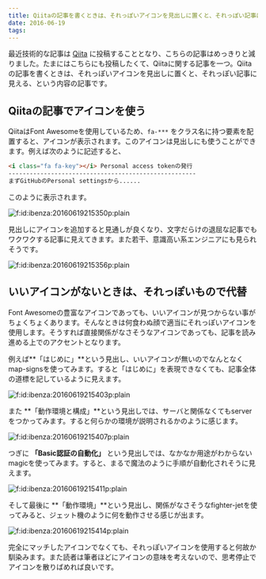```yaml
---
title: Qiitaの記事を書くときは、それっぽいアイコンを見出しに置くと、それっぽい記事に見える
date: 2016-06-19
tags: 
---
```


最近技術的な記事は [Qiita](https://qiita.com/ueokande) に投稿することとなり、こちらの記事はめっきりと減りました。たまにはこちらにも投稿したくて、Qiitaに関する記事を一つ。Qiitaの記事を書くときは、それっぽいアイコンを見出しに置くと、それっぽい記事に見える、という内容の記事です。

## Qiitaの記事でアイコンを使う

QiitaはFont Awesomeを使用しているため、`fa-***` をクラス名に持つ要素を配置すると、アイコンが表示されます。このアイコンは見出しにも使うことができます。例えば次のように記述すると、

```markdown
<i class="fa fa-key"></i> Personal access tokenの発行
-----------------------------------------------------
まずGitHubのPersonal settingsから......
```

このように表示されます。

<span itemscope itemtype="http://schema.org/Photograph"><img src="//cdn-ak.f.st-hatena.com/images/fotolife/i/ibenza/20160619/20160619215350.png" alt="f:id:ibenza:20160619215350p:plain" title="f:id:ibenza:20160619215350p:plain" class="hatena-fotolife" itemprop="image"></span>

見出しにアイコンを追加すると見通しが良くなり、文字だらけの退屈な記事でもワクワクする記事に見えてきます。また若干、意識高い系エンジニアにも見られそうです。

<span itemscope itemtype="http://schema.org/Photograph"><img src="//cdn-ak.f.st-hatena.com/images/fotolife/i/ibenza/20160619/20160619215356.png" alt="f:id:ibenza:20160619215356p:plain" title="f:id:ibenza:20160619215356p:plain" class="hatena-fotolife" itemprop="image"></span>

## いいアイコンがないときは、それっぽいもので代替

Font Awesomeの豊富なアイコンであっても、いいアイコンが見つからない事がちょくちょくあります。そんなときは何食わぬ顔で適当にそれっぽいアイコンを使用します。そうすれば直接関係がなさそうなアイコンであっても、記事を読み進める上でのアクセントとなります。

例えば**「はじめに」**という見出し、いいアイコンが無いのでなんとなくmap-signsを使ってみます。すると「はじめに」を表現できなくても、記事全体の道標を記しているように見えます。

<span itemscope itemtype="http://schema.org/Photograph"><img src="//cdn-ak.f.st-hatena.com/images/fotolife/i/ibenza/20160619/20160619215403.png" alt="f:id:ibenza:20160619215403p:plain" title="f:id:ibenza:20160619215403p:plain" class="hatena-fotolife" itemprop="image"></span>

また **「動作環境と構成」**という見出しでは、サーバと関係なくてもserverをつかってみます。すると何らかの環境が説明されるかのように感じます。

<span itemscope itemtype="http://schema.org/Photograph"><img src="//cdn-ak.f.st-hatena.com/images/fotolife/i/ibenza/20160619/20160619215407.png" alt="f:id:ibenza:20160619215407p:plain" title="f:id:ibenza:20160619215407p:plain" class="hatena-fotolife" itemprop="image"></span>

つぎに **「Basic認証の自動化」** という見出しでは、なかなか用途がわからないmagicを使ってみます。すると、まるで魔法のように手順が自動化されそうに見えます。

<span itemscope itemtype="http://schema.org/Photograph"><img src="//cdn-ak.f.st-hatena.com/images/fotolife/i/ibenza/20160619/20160619215411.png" alt="f:id:ibenza:20160619215411p:plain" title="f:id:ibenza:20160619215411p:plain" class="hatena-fotolife" itemprop="image"></span>

そして最後に **「動作環境」**という見出し、関係がなさそうなfighter-jetを使ってみると、ジェット機のように何を動作させる感じが出ます。

<span itemscope itemtype="http://schema.org/Photograph"><img src="//cdn-ak.f.st-hatena.com/images/fotolife/i/ibenza/20160619/20160619215414.png" alt="f:id:ibenza:20160619215414p:plain" title="f:id:ibenza:20160619215414p:plain" class="hatena-fotolife" itemprop="image"></span>

完全にマッチしたアイコンでなくても、それっぽいアイコンを使用すると何故か馴染みます。また読者は筆者ほどにアイコンの意味を考えないので、思考停止でアイコンを散りばめれば良いです。
